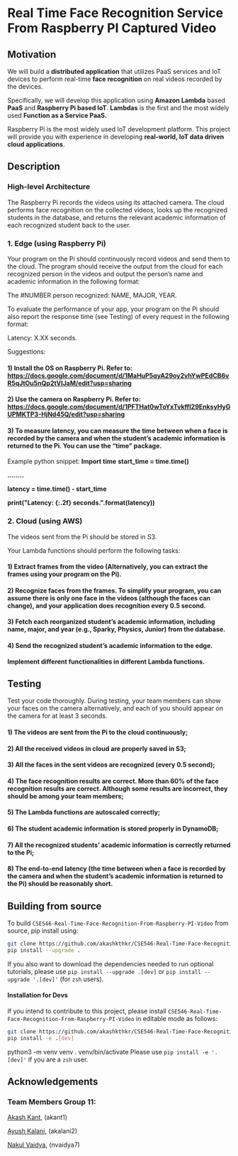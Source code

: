# Real Time Face Recognition Service From Raspberry PI Captured Video

## Motivation

We will build a **distributed application** that utilizes PaaS services and IoT devices to perform real-time **face recognition** on real videos recorded by the devices.

Specifically, we will develop this application using **Amazon Lambda** based **PaaS** and **Raspberry Pi based IoT**. **Lambdas** is the first and the most widely used **Function as a Service PaaS.** 

Raspberry Pi is the most widely used IoT development platform. This project will provide you with experience in developing **real-world, IoT data driven cloud applications**.

## Description
### High-level Architecture
The Raspberry Pi records the videos using its attached camera. The cloud performs face recognition on the collected videos, looks up the recognized students in the database, and returns the relevant academic information of each recognized student back to the user. 

### 1. Edge (using Raspberry Pi)
Your program on the Pi should continuously record videos and send them to the cloud. The program should receive the output from the cloud for each recognized person in the videos and output the person’s name and academic information in the following format: 

The #NUMBER person recognized: NAME, MAJOR, YEAR.

To evaluate the performance of your app, your program on the Pi should also report the response time (see Testing) of every request in the following format: 

Latency: X.XX seconds.

Suggestions:
#### 1) Install the OS on Raspberry Pi. Refer to: https://docs.google.com/document/d/1MaHuP5qyA29oy2vhYwPEdCB6vR5qJtOu5nQp2tVIJaM/edit?usp=sharing

#### 2) Use the camera on Raspberry Pi. Refer to: https://docs.google.com/document/d/1PFTHat0wToYxTvkffI29EnksyHyGUPMKTP3-HjNd45Q/edit?usp=sharing
	
#### 3) To measure latency, you can measure the time between when a face is recorded by the camera and when the student’s academic information is returned to the Pi. You can use the “time” package.

Example python snippet:
**Import time**
**start_time = time.time()**

**……..**

**latency = time.time() - start_time**

**print("Latency: {:.2f} seconds.".format(latency))**


### 2. Cloud (using AWS) 
The videos sent from the Pi should be stored in S3.

Your Lambda functions should perform the following tasks:
#### 1) Extract frames from the video (Alternatively, you can extract the frames using your program on the Pi).
#### 2) Recognize faces from the frames. To simplify your program, you can assume there is only one face in the videos (although the faces can change), and your application does recognition every 0.5 second.
#### 3) Fetch each reorganized student’s academic information, including name, major, and year (e.g., Sparky, Physics, Junior) from the database.
#### 4) Send the recognized student’s academic information to the edge.


**Implement different functionalities in different Lambda functions.**


## Testing
Test your code thoroughly. During testing, your team members can show your faces on the camera alternatively, and each of you should appear on the camera for at least 3 seconds.

#### 1) The videos are sent from the Pi to the cloud continuously;
#### 2) All the received videos in cloud are properly saved in S3;
#### 3) All the faces in the sent videos are recognized (every 0.5 second);
#### 4) The face recognition results are correct. More than 60% of the face recognition results are correct. Although some results are incorrect, they should be among your team members;
#### 5) The Lambda functions are autoscaled correctly;
#### 6) The student academic information is stored properly in DynamoDB;
#### 7) All the recognized students’ academic information is correctly returned to the Pi;
#### 8) The end-to-end latency (the time between when a face is recorded by the camera and when the student’s academic information is returned to the Pi) should be reasonably short.


## Building from source

To build `CSE546-Real-Time-Face-Recognition-From-Raspberry-PI-Video` from source, pip install using:

```bash
git clone https://github.com/akashkthkr/CSE546-Real-Time-Face-Recognition-From-Raspberry-PI-Video.git
pip install --upgrade .
```

If you also want to download the dependencies needed to run optional tutorials, please use `pip install --upgrade .[dev]` or `pip install --upgrade '.[dev]'` (for `zsh` users).


#### Installation for Devs

If you intend to contribute to this project, please install `CSE546-Real-Time-Face-Recognition-From-Raspberry-PI-Video` in editable mode as follows:
```bash
git clone https://github.com/akashkthkr/CSE546-Real-Time-Face-Recognition-From-Raspberry-PI-Video.git
pip install -e .[dev]
```

python3 -m venv venv
. venv/bin/activate
Please use `pip install -e '.[dev]'` if you are a `zsh` user.



## Acknowledgements
### Team Members Group 11:
[Akash Kant](https://github.com/akashkthkr), (akant1)

[Ayush Kalani](https://github.com/ayushkalani), (akalani2)

[Nakul Vaidya](https://github.com/NakulVaidya), (nvaidya7)
